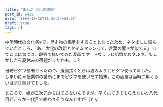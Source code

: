 ```yaml
---
title: "まんが 大化の改新"
post_id: 6429
date: "1994-10-30T18:00:34+09:00"
draft: true
tags: []
---
```



中学時代の文化祭※で、歴史物の掲示をすることとなったため、ネタ出しに悩んでいたところ、「あ、大化の改新とタイムマシンって、言葉の響きが似てる」 ってことに気づき、即興で描いてみた漫画です。
※ちょっと記憶があやふや。もしかしたら夏休みの宿題だったかも……？

当時ピグマ信者だったので、漫画描くときは猿のようにピグマ使ってました。
しまいにゃ授業中の番所にまでピグマを使いだす始末。この画風は当時二年くらいはまり続けてました。

ところで、嫁が二次元から出てこないんですが、早く出てきてもらえないと八代目どころか一代目で終わりそうなんですが（ｒｙ
